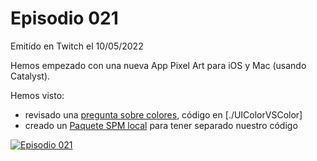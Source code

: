 # Episodio 021

Emitido en Twitch el 10/05/2022 

Hemos empezado con una nueva App Pixel Art para iOS y Mac (usando Catalyst).

Hemos visto: 

- revisado una [pregunta sobre colores](https://github.com/dfreniche/ios-desde-cero/issues/8), código en [./UIColorVSColor]
- creado un [Paquete SPM local](./PixelArtKit/) para tener separado nuestro código

[![Episodio 021](http://img.youtube.com/vi/SulstgSsunk/0.jpg)](https://youtu.be/SulstgSsunk)
